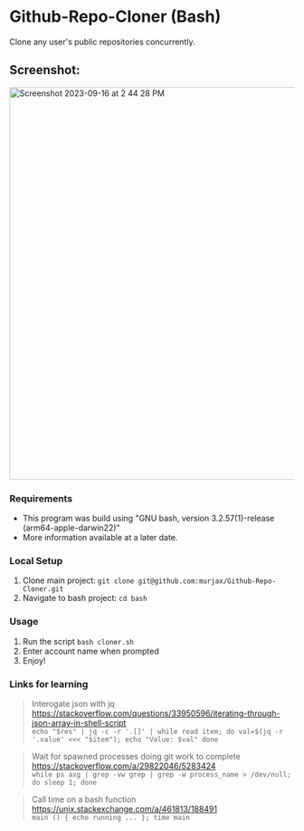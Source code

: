 # Github-Repo-Cloner (Bash)

Clone any user's public repositories concurrently.

## Screenshot:
<img width="694" alt="Screenshot 2023-09-16 at 2 44 28 PM" src="https://github.com/murjax/Github-Repo-Cloner/assets/11463275/57683c83-5440-4b0f-a45b-e3e18eb0255b">

### Requirements
- This program was build using "GNU bash, version 3.2.57(1)-release (arm64-apple-darwin22)"
- More information available at a later date.

### Local Setup
1. Clone main project: `git clone git@github.com:murjax/Github-Repo-Cloner.git`
2. Navigate to bash project: `cd bash`

### Usage
1. Run the script `bash cloner.sh`
2. Enter account name when prompted
3. Enjoy!

### Links for learning
> Interogate json with jq  
> https://stackoverflow.com/questions/33950596/iterating-through-json-array-in-shell-script  
> `echo "$res" | jq -c -r '.[]' | while read item; do val=$(jq -r '.value' <<< "$item"); echo "Value: $val" done`

> Wait for spawned processes doing git work to complete  
> https://stackoverflow.com/a/29822046/5283424  
> `while ps axg | grep -vw grep | grep -w process_name > /dev/null; do sleep 1; done`

> Call time on a bash function  
> https://unix.stackexchange.com/a/461813/188491  
> `main () { echo running ... }; time main`

